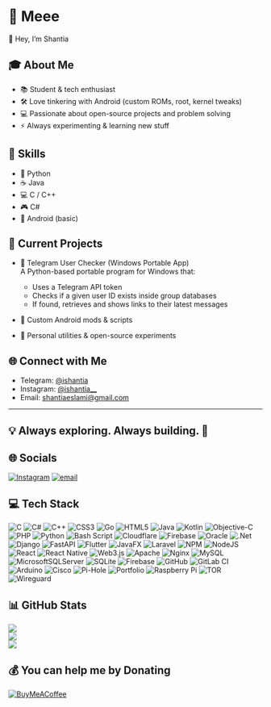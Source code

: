 # 💫 Meee

👋 Hey, I’m Shantia

## 🎓 About Me

- 📚 Student & tech enthusiast  
- 🛠️ Love tinkering with Android (custom ROMs, root, kernel tweaks)  
- 💻 Passionate about open-source projects and problem solving  
- ⚡ Always experimenting & learning new stuff  

## 🔧 Skills

- 🐍 Python  
- ☕ Java  
- 💻 C / C++  
- 🎮 C#  
- 🤖 Android (basic)  

## 📂 Current Projects

- 🔹 Telegram User Checker (Windows Portable App)  
  A Python-based portable program for Windows that:  
  - Uses a Telegram API token  
  - Checks if a given user ID exists inside group databases  
  - If found, retrieves and shows links to their latest messages  

- 🔹 Custom Android mods & scripts  
- 🔹 Personal utilities & open-source experiments  

## 🌐 Connect with Me

- Telegram: [@ishantia](https://t.me/ishantia)  
- Instagram: [@ishantia__](https://instagram.com/ishantia__)  
- Email: [shantiaeslami@gmail.com](mailto:shantiaeslami@gmail.com)  

---

## 💡 Always exploring. Always building. 🚀

## 🌐 Socials

[![Instagram](https://img.shields.io/badge/Instagram-%23E4405F.svg?logo=Instagram&logoColor=white)](https://instagram.com/ishantia__) [![email](https://img.shields.io/badge/Email-D14836?logo=gmail&logoColor=white)](mailto:shantiaeslami@gmail.com) 

## 💻 Tech Stack

![C](https://img.shields.io/badge/c-%2300599C.svg?style=flat&logo=c&logoColor=white) ![C#](https://img.shields.io/badge/c%23-%23239120.svg?style=flat&logo=csharp&logoColor=white) ![C++](https://img.shields.io/badge/c++-%2300599C.svg?style=flat&logo=c%2B%2B&logoColor=white) ![CSS3](https://img.shields.io/badge/css3-%231572B6.svg?style=flat&logo=css3&logoColor=white) ![Go](https://img.shields.io/badge/go-%2300ADD8.svg?style=flat&logo=go&logoColor=white) ![HTML5](https://img.shields.io/badge/html5-%23E34F26.svg?style=flat&logo=html5&logoColor=white) ![Java](https://img.shields.io/badge/java-%23ED8B00.svg?style=flat&logo=openjdk&logoColor=white) ![Kotlin](https://img.shields.io/badge/kotlin-%237F52FF.svg?style=flat&logo=kotlin&logoColor=white) ![Objective-C](https://img.shields.io/badge/OBJECTIVE--C-%233A95E3.svg?style=flat&logo=apple&logoColor=white) ![PHP](https://img.shields.io/badge/php-%23777BB4.svg?style=flat&logo=php&logoColor=white) ![Python](https://img.shields.io/badge/python-3670A0?style=flat&logo=python&logoColor=ffdd54) ![Bash Script](https://img.shields.io/badge/bash_script-%23121011.svg?style=flat&logo=gnu-bash&logoColor=white) ![Cloudflare](https://img.shields.io/badge/Cloudflare-F38020?style=flat&logo=Cloudflare&logoColor=white) ![Firebase](https://img.shields.io/badge/firebase-%23039BE5.svg?style=flat&logo=firebase) ![Oracle](https://img.shields.io/badge/Oracle-F80000?style=flat&logo=oracle&logoColor=white) ![.Net](https://img.shields.io/badge/.NET-5C2D91?style=flat&logo=.net&logoColor=white) ![Django](https://img.shields.io/badge/django-%23092E20.svg?style=flat&logo=django&logoColor=white) ![FastAPI](https://img.shields.io/badge/FastAPI-005571?style=flat&logo=fastapi) ![Flutter](https://img.shields.io/badge/Flutter-%2302569B.svg?style=flat&logo=Flutter&logoColor=white) ![JavaFX](https://img.shields.io/badge/javafx-%23FF0000.svg?style=flat&logo=javafx&logoColor=white) ![Laravel](https://img.shields.io/badge/laravel-%23FF2D20.svg?style=flat&logo=laravel&logoColor=white) ![NPM](https://img.shields.io/badge/NPM-%23CB3837.svg?style=flat&logo=npm&logoColor=white) ![NodeJS](https://img.shields.io/badge/node.js-6DA55F?style=flat&logo=node.js&logoColor=white) ![React](https://img.shields.io/badge/react-%2320232a.svg?style=flat&logo=react&logoColor=%2361DAFB) ![React Native](https://img.shields.io/badge/react_native-%2320232a.svg?style=flat&logo=react&logoColor=%2361DAFB) ![Web3.js](https://img.shields.io/badge/web3.js-F16822?style=flat&logo=web3.js&logoColor=white) ![Apache](https://img.shields.io/badge/apache-%23D42029.svg?style=flat&logo=apache&logoColor=white) ![Nginx](https://img.shields.io/badge/nginx-%23009639.svg?style=flat&logo=nginx&logoColor=white) ![MySQL](https://img.shields.io/badge/mysql-4479A1.svg?style=flat&logo=mysql&logoColor=white) ![MicrosoftSQLServer](https://img.shields.io/badge/Microsoft%20SQL%20Server-CC2927?style=flat&logo=microsoft%20sql%20server&logoColor=white) ![SQLite](https://img.shields.io/badge/sqlite-%2307405e.svg?style=flat&logo=sqlite&logoColor=white) ![Firebase](https://img.shields.io/badge/firebase-a08021?style=flat&logo=firebase&logoColor=ffcd34) ![GitHub](https://img.shields.io/badge/github-%23121011.svg?style=flat&logo=github&logoColor=white) ![GitLab CI](https://img.shields.io/badge/gitlab%20CI-%23181717.svg?style=flat&logo=gitlab&logoColor=white) ![Arduino](https://img.shields.io/badge/-Arduino-00979D?style=flat&logo=Arduino&logoColor=white) ![Cisco](https://img.shields.io/badge/cisco-%23049fd9.svg?style=flat&logo=cisco&logoColor=black) ![Pi-Hole](https://img.shields.io/badge/pihole-%2396060C.svg?style=flat&logo=pi-hole&logoColor=white) ![Portfolio](https://img.shields.io/badge/Portfolio-%23000000.svg?style=flat&logo=firefox&logoColor=#FF7139) ![Raspberry Pi](https://img.shields.io/badge/-Raspberry_Pi-C51A4A?style=flat&logo=Raspberry-Pi) ![TOR](https://img.shields.io/badge/tor-%237E4798.svg?style=flat&logo=tor-project&logoColor=white) ![Wireguard](https://img.shields.io/badge/wireguard-%2388171A.svg?style=flat&logo=wireguard&logoColor=white)

## 📊 GitHub Stats

![](https://github-readme-stats.vercel.app/api?username=ishantia&theme=gruvbox&hide_border=false&include_all_commits=false&count_private=false)<br/>
![](https://nirzak-streak-stats.vercel.app/?user=ishantia&theme=gruvbox&hide_border=false)<br/>
![](https://github-readme-stats.vercel.app/api/top-langs/?username=ishantia&theme=gruvbox&hide_border=false&include_all_commits=false&count_private=false&layout=compact)

## 💰 You can help me by Donating

  [![BuyMeACoffee](https://img.shields.io/badge/Buy%20Me%20a%20Coffee-ffdd00?style=for-the-badge&logo=buy-me-a-coffee&logoColor=black)](https://buymeacoffee.com/buymeacoffee.com/ishantia)
